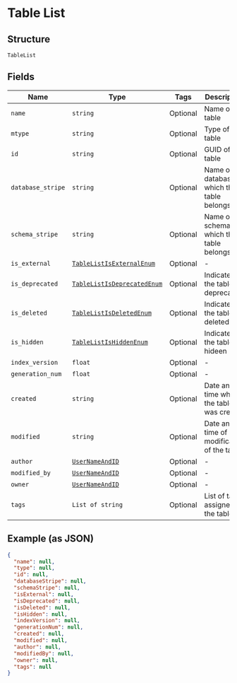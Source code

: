
# Table List

## Structure

`TableList`

## Fields

| Name | Type | Tags | Description |
|  --- | --- | --- | --- |
| `name` | `string` | Optional | Name of the table |
| `mtype` | `string` | Optional | Type of the table |
| `id` | `string` | Optional | GUID of the table |
| `database_stripe` | `string` | Optional | Name of the database to which the table belongs |
| `schema_stripe` | `string` | Optional | Name of the schema to which the table belongs |
| `is_external` | [`TableListIsExternalEnum`](../../doc/models/table-list-is-external-enum.md) | Optional | - |
| `is_deprecated` | [`TableListIsDeprecatedEnum`](../../doc/models/table-list-is-deprecated-enum.md) | Optional | Indicates if the table is deprecated |
| `is_deleted` | [`TableListIsDeletedEnum`](../../doc/models/table-list-is-deleted-enum.md) | Optional | Indicates if the table is deleted |
| `is_hidden` | [`TableListIsHiddenEnum`](../../doc/models/table-list-is-hidden-enum.md) | Optional | Indicates if the table is hideen |
| `index_version` | `float` | Optional | - |
| `generation_num` | `float` | Optional | - |
| `created` | `string` | Optional | Date and time when the table was created |
| `modified` | `string` | Optional | Date and time of last modification of the table |
| `author` | [`UserNameAndID`](../../doc/models/user-name-and-id.md) | Optional | - |
| `modified_by` | [`UserNameAndID`](../../doc/models/user-name-and-id.md) | Optional | - |
| `owner` | [`UserNameAndID`](../../doc/models/user-name-and-id.md) | Optional | - |
| `tags` | `List of string` | Optional | List of tags assigned to the table |

## Example (as JSON)

```json
{
  "name": null,
  "type": null,
  "id": null,
  "databaseStripe": null,
  "schemaStripe": null,
  "isExternal": null,
  "isDeprecated": null,
  "isDeleted": null,
  "isHidden": null,
  "indexVersion": null,
  "generationNum": null,
  "created": null,
  "modified": null,
  "author": null,
  "modifiedBy": null,
  "owner": null,
  "tags": null
}
```

